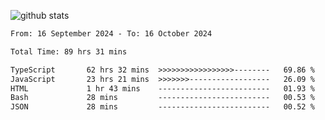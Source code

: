 
![github stats](https://github-readme-stats.vercel.app/api?username=realmahd1&show_icons=true&theme=codeSTACKr&hide_rank=true&count_private=true)

<!--START_SECTION:waka-->

```txt
From: 16 September 2024 - To: 16 October 2024

Total Time: 89 hrs 31 mins

TypeScript       62 hrs 32 mins  >>>>>>>>>>>>>>>>>--------   69.86 %
JavaScript       23 hrs 21 mins  >>>>>>>------------------   26.09 %
HTML             1 hr 43 mins    -------------------------   01.93 %
Bash             28 mins         -------------------------   00.53 %
JSON             28 mins         -------------------------   00.52 %
```

<!--END_SECTION:waka-->
